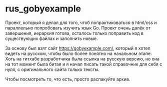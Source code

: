 # rus_gobyexample
Проект, который я делал для того, чтоб попрактиковаться в html/css и параллельно попробовать изучить язык Go. Проект очень далёк от завершения, иерархия готова, осталось только поправить код в существующих файлах и заполнить новые.

За основу был взят сайт https://gobyexample.com/, который я хотел видеть на русском, чтобы было более понятно на начальном этапе. Хоть на гитхабе разработчика была ссылка на русскую версию, но она на тот момент была битая и я начал писать такой справочник для себя с нуля, с оригинального сайта только тексты.

Чтобы посмотреть то, что есть, просто распакуйте архив.
